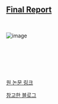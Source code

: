 ## [Final Report](https://github.com/Hyunjun-Bruce-Lee/eKoNLPy_BOK/blob/main/bok_final_report.pdf)

&nbsp;



![image](https://user-images.githubusercontent.com/60064604/147639462-1b2e6909-7675-46fa-80af-e77d387a3272.png)

&nbsp;

&nbsp;

&nbsp;



[원 논문 링크](https://drive.google.com/file/d/1gKCYW1Mbs-Fzqvpt0tX3Zl4i_b7ChUWd/view)

[참고한 블로그](https://blog.naver.com/PostView.nhn?blogId=jjys9047&logNo=221599162443&proxyReferer=https:%2F%2Fwww.google.com%2F)

